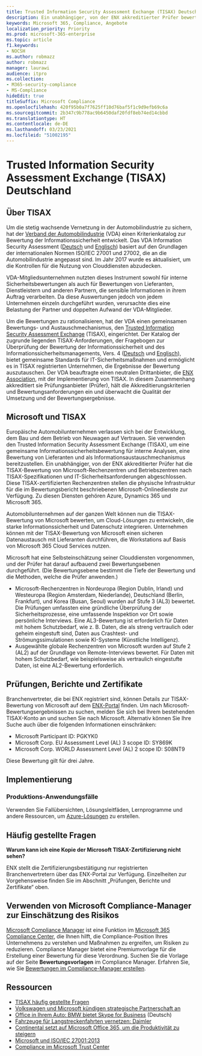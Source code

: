 ```yaml
---
title: Trusted Information Security Assessment Exchange (TISAX) Deutschland
description: Ein unabhängiger, von der ENX akkreditierter Prüfer bewertete die Microsoft Cloud-Rechenzentren nach den Sicherheitsanforderungen von TISAX.
keywords: Microsoft 365, Compliance, Angebote
localization_priority: Priority
ms.prod: microsoft-365-enterprise
ms.topic: article
f1.keywords:
- NOCSH
ms.author: robmazz
author: robmazz
manager: laurawi
audience: itpro
ms.collection:
- M365-security-compliance
- MS-Compliance
hideEdit: true
titleSuffix: Microsoft Compliance
ms.openlocfilehash: 420f95b0a7f7625ff10d76baf5f1c9d9efb69c6a
ms.sourcegitcommit: 2b347c9b778ac9b6450daf20fdf8eb74ed14cbbd
ms.translationtype: HT
ms.contentlocale: de-DE
ms.lasthandoff: 03/23/2021
ms.locfileid: "51002195"
---
```

# <a name="trusted-information-security-assessment-exchange-tisax-germany"></a>Trusted Information Security Assessment Exchange (TISAX) Deutschland

## <a name="about-tisax"></a>Über TISAX

Um die stetig wachsende Vernetzung in der Automobilindustrie zu sichern, hat der [Verband der Automobilindustrie](https://www.vda.de) (VDA) einen Kriterienkatalog zur Bewertung der Informationssicherheit entwickelt. Das VDA Information Security Assessment ([Deutsch](https://www.vda.de/de/themen/sicherheit-und-standards/informationssicherheit/informationssicherheit-sicherheitsanforderungen.html) und [Englisch](https://www.vda.de/en/topics/safety-and-standards/information-security/information-security-requirements)) basiert auf den Grundlagen der internationalen Normen ISO/IEC 27001 und 27002, die an die Automobilindustrie angepasst sind. Im Jahr 2017 wurde es aktualisiert, um die Kontrollen für die Nutzung von Clouddiensten abzudecken.

VDA-Mitgliedsunternehmen nutzten dieses Instrument sowohl für interne Sicherheitsbewertungen als auch für Bewertungen von Lieferanten, Dienstleistern und anderen Partnern, die sensible Informationen in ihrem Auftrag verarbeiten. Da diese Auswertungen jedoch von jedem Unternehmen einzeln durchgeführt wurden, verursachte dies eine Belastung der Partner und doppelten Aufwand der VDA-Mitglieder.

Um die Bewertungen zu rationalisieren, hat der VDA einen gemeinsamen Bewertungs- und Austauschmechanismus, den [Trusted Information Security Assessment Exchange](https://www.enx.com/tisax/) (TISAX), eingerichtet. Der Katalog der zugrunde liegenden TISAX-Anforderungen, der Fragebogen zur Überprüfung der Bewertung der Informationssicherheit und des Informationssicherheitsmanagements, Vers. 4 ([Deutsch](https://www.vda.de/de/services/Publikationen.html) und [Englisch](https://www.vda.de/en/services/Publications.html)), bietet gemeinsame Standards für IT-Sicherheitsmaßnahmen und ermöglicht es in TISAX registrierten Unternehmen, die Ergebnisse der Bewertung auszutauschen. Der VDA beauftragte einen neutralen Drittanbieter, die [ENX Association](https://portal.enx.com/de-DE/en-en/TISAX/tisaxassessmentresults/), mit der Implementierung von TISAX. In diesem Zusammenhang akkreditiert sie Prüfungsanbieter (Prüfer), hält die Akkreditierungskriterien und Bewertungsanforderungen ein und überwacht die Qualität der Umsetzung und der Bewertungsergebnisse.

## <a name="microsoft-and-tisax"></a>Microsoft und TISAX

Europäische Automobilunternehmen verlassen sich bei der Entwicklung, dem Bau und dem Betrieb von Neuwagen auf Vertrauen. Sie verwenden den Trusted Information Security Assessment Exchange (TISAX), um eine gemeinsame Informationssicherheitsbewertung für interne Analysen, eine Bewertung von Lieferanten und als Informationsaustauschmechanismus bereitzustellen. Ein unabhängiger, von der ENX akkreditierter Prüfer hat die TISAX-Bewertung von Microsoft-Rechenzentren und Betriebszentren nach TISAX-Spezifikationen und IT-Sicherheitsanforderungen abgeschlossen. Diese TISAX-zertifizierten Rechenzentren stellen die physische Infrastruktur für die im Bewertungsbericht beschriebenen Microsoft-Onlinedienste zur Verfügung. Zu diesen Diensten gehören Azure, Dynamics 365 und Microsoft 365.

Automobilunternehmen auf der ganzen Welt können nun die TISAX-Bewertung von Microsoft bewerten, um Cloud-Lösungen zu entwickeln, die starke Informationssicherheit und Datenschutz integrieren. Unternehmen können mit der TISAX-Bewertung von Microsoft einen sicheren Datenaustausch mit Lieferanten durchführen, die Workstations auf Basis von Microsoft 365 Cloud Services nutzen.

Microsoft hat eine Selbsteinschätzung seiner Clouddiensten vorgenommen, und der Prüfer hat darauf aufbauend zwei Bewertungsebenen durchgeführt. (Die Bewertungsebene bestimmt die Tiefe der Bewertung und die Methoden, welche die Prüfer anwenden.)

- Microsoft-Rechenzentren in Nordeuropa (Region Dublin, Irland) und Westeuropa (Region Amsterdam, Niederlande), Deutschland (Berlin, Frankfurt), und Korea (Busan, Seoul) wurden auf Stufe 3 (AL3) bewertet. Die Prüfungen umfassten eine gründliche Überprüfung der Sicherheitsprozesse, eine umfassende Inspektion vor Ort sowie persönliche Interviews. Eine AL3-Bewertung ist erforderlich für Daten mit hohem Schutzbedarf, wie z. B. Daten, die als streng vertraulich oder geheim eingestuft sind, Daten aus Crashtest- und Strömungssimulationen sowie KI-Systeme (Künstliche Intelligenz).
- Ausgewählte globale Rechenzentren von Microsoft wurden auf Stufe 2 (AL2) auf der Grundlage von Remote-Interviews bewertet. Für Daten mit hohem Schutzbedarf, wie beispielsweise als vertraulich eingestufte Daten, ist eine AL2-Bewertung erforderlich.

## <a name="audits-reports-and-certificates"></a>Prüfungen, Berichte und Zertifikate

Branchenvertreter, die bei ENX registriert sind, können Details zur TISAX-Bewertung von Microsoft auf dem [ENX-Portal](https://portal.enx.com/de-DE/) finden. Um nach Microsoft-Bewertungsergebnissen zu suchen, melden Sie sich bei Ihrem bestehenden TISAX-Konto an und suchen Sie nach Microsoft. Alternativ können Sie Ihre Suche auch über die folgenden Informationen einschränken:

- Microsoft Participant ID: PGKYK0
- Microsoft Corp. EU Assessment Level (AL) 3 scope ID: SY869K
- Microsoft Corp. WORLD Assessment Level (AL) 2 scope ID: S08NT9

Diese Bewertung gilt für drei Jahre.

## <a name="how-to-implement"></a>Implementierung

### <a name="manufacturing-use-cases"></a>Produktions-Anwendungsfälle

Verwenden Sie Fallübersichten, Lösungsleitfäden, Lernprogramme und andere Ressourcen, um [Azure-Lösungen](/azure/industry/manufacturing/) zu erstellen.

## <a name="frequently-asked-questions"></a>Häufig gestellte Fragen

**Warum kann ich eine Kopie der Microsoft TISAX-Zertifizierung nicht sehen?**

ENX stellt die Zertifizierungsbestätigung nur registrierten Branchenvertretern über das ENX-Portal zur Verfügung. Einzelheiten zur Vorgehensweise finden Sie im Abschnitt „Prüfungen, Berichte und Zertifikate“ oben.

## <a name="use-microsoft-compliance-manager-to-assess-your-risk"></a>Verwenden von Microsoft Compliance-Manager zur Einschätzung des Risikos

[Microsoft Compliance Manager](/microsoft-365/compliance/compliance-manager) ist eine Funktion im [Microsoft 365 Compliance Center](/microsoft-365/compliance/microsoft-365-compliance-center), die Ihnen hilft, die Compliance-Position Ihres Unternehmens zu verstehen und Maßnahmen zu ergreifen, um Risiken zu reduzieren. Compliance Manager bietet eine Premiumvorlage für die Erstellung einer Bewertung für diese Verordnung. Suchen Sie die Vorlage auf der Seite **Bewertungsvorlagen** im Compliance Manager. Erfahren Sie, wie Sie [Bewertungen im Compliance-Manager erstellen](/microsoft-365/compliance/compliance-manager-assessments).

## <a name="resources"></a>Ressourcen

- [TISAX häufig gestellte Fragen](https://portal.enx.com/de-DE/TISAX/faqs/)
- [Volkswagen und Microsoft kündigen strategische Partnerschaft an](https://www.volkswagen-newsroom.com/en/press-releases/volkswagen-and-microsoft-announce-strategic-partnership-4234)
- [Office in Ihrem Auto: BMW bietet Skype for Business](https://news.microsoft.com/de-de/skype-business-ab-sofort-fahrzeugen-von-bmw-verfugbar/) (Deutsch)
- [Fahrzeuge für Langstreckenfahrten vernetzen: Daimler](https://customers.microsoft.com/story/daimlertrucks)
- [Continental setzt auf Microsoft Office 365, um die Produktivität zu steigern](https://www.avanade.com/en/clients/continental)
- [Microsoft und ISO/IEC 27001:2013](offering-iso-27001.md)
- [Compliance im Microsoft Trust Center](https://www.microsoft.com/trust-center/compliance/compliance-overview)
